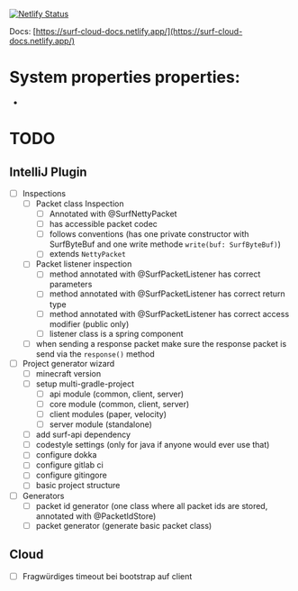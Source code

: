 [![Netlify Status](https://api.netlify.com/api/v1/badges/faf8d5de-85be-4d57-ba0f-bab1e058808f/deploy-status)](https://app.netlify.com/sites/surf-cloud-docs/deploys)

Docs: [https://surf-cloud-docs.netlify.app/](https://surf-cloud-docs.netlify.app/)

# System properties properties:
- 


# TODO
## IntelliJ Plugin
- [ ] Inspections
    - [ ] Packet class Inspection
        - [ ] Annotated with @SurfNettyPacket
        - [ ] has accessible packet codec
        - [ ] follows conventions (has one private constructor with SurfByteBuf and one write methode `write(buf: SurfByteBuf)`)
        - [ ] extends `NettyPacket`
    - [ ] Packet listener inspection
        - [ ] method annotated with @SurfPacketListener has correct parameters
        - [ ] method annotated with @SurfPacketListener has correct return type
        - [ ] method annotated with @SurfPacketListener has correct access modifier (public only)
        - [ ] listener class is a spring component
    - [ ] when sending a response packet make sure the response packet is send via the `response()` method
- [ ] Project generator wizard
    - [ ] minecraft version
    - [ ] setup multi-gradle-project
        - [ ] api module (common, client, server)
        - [ ] core module (common, client, server)
        - [ ] client modules (paper, velocity)
        - [ ] server module (standalone)
    - [ ] add surf-api dependency
    - [ ] codestyle settings (only for java if anyone would ever use that)
    - [ ] configure dokka
    - [ ] configure gitlab ci
    - [ ] configure gitingore
    - [ ] basic project structure
- [ ] Generators
    - [ ] packet id generator (one class where all packet ids are stored, annotated with @PacketIdStore)
    - [ ] packet generator (generate basic packet class)

## Cloud
- [ ] Fragwürdiges timeout bei bootstrap auf client
